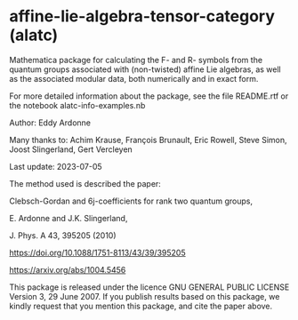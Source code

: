 # affine-lie-algebra-tensor-category (alatc)
Mathematica package for calculating the F- and R- symbols from the quantum groups associated with (non-twisted) affine Lie algebras, as well as the associated modular data, both numerically and in exact form.

For more detailed information about the package, see the file README.rtf or the notebook alatc-info-examples.nb

Author: Eddy Ardonne

Many thanks to: Achim Krause, François Brunault, Eric Rowell, Steve Simon, Joost Slingerland, Gert Vercleyen

Last update: 2023-07-05

The method used is described the paper:

Clebsch-Gordan and 6j-coefficients for rank two quantum groups,

E. Ardonne and J.K. Slingerland,

J. Phys. A 43, 395205 (2010)

https://doi.org/10.1088/1751-8113/43/39/395205

https://arxiv.org/abs/1004.5456

This package is released under the licence GNU GENERAL PUBLIC LICENSE Version 3, 29 June 2007.
If you publish results based on this package, we kindly request that you mention this package, and cite the paper above.
